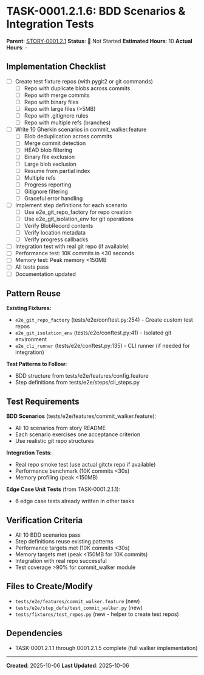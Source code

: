 # TASK-0001.2.1.6: BDD Scenarios & Integration Tests

**Parent**: [STORY-0001.2.1](README.md)
**Status**: 🔵 Not Started
**Estimated Hours**: 10
**Actual Hours**: -

## Implementation Checklist

- [ ] Create test fixture repos (with pygit2 or git commands)
  - [ ] Repo with duplicate blobs across commits
  - [ ] Repo with merge commits
  - [ ] Repo with binary files
  - [ ] Repo with large files (>5MB)
  - [ ] Repo with .gitignore rules
  - [ ] Repo with multiple refs (branches)
- [ ] Write 10 Gherkin scenarios in commit_walker.feature
  - [ ] Blob deduplication across commits
  - [ ] Merge commit detection
  - [ ] HEAD blob filtering
  - [ ] Binary file exclusion
  - [ ] Large blob exclusion
  - [ ] Resume from partial index
  - [ ] Multiple refs
  - [ ] Progress reporting
  - [ ] Gitignore filtering
  - [ ] Graceful error handling
- [ ] Implement step definitions for each scenario
  - [ ] Use e2e_git_repo_factory for repo creation
  - [ ] Use e2e_git_isolation_env for git operations
  - [ ] Verify BlobRecord contents
  - [ ] Verify location metadata
  - [ ] Verify progress callbacks
- [ ] Integration test with real git repo (if available)
- [ ] Performance test: 10K commits in <30 seconds
- [ ] Memory test: Peak memory <150MB
- [ ] All tests pass
- [ ] Documentation updated

## Pattern Reuse

**Existing Fixtures:**
- `e2e_git_repo_factory` (tests/e2e/conftest.py:254) - Create custom test repos
- `e2e_git_isolation_env` (tests/e2e/conftest.py:41) - Isolated git environment
- `e2e_cli_runner` (tests/e2e/conftest.py:135) - CLI runner (if needed for integration)

**Test Patterns to Follow:**
- BDD structure from tests/e2e/features/config.feature
- Step definitions from tests/e2e/steps/cli_steps.py

## Test Requirements

**BDD Scenarios** (tests/e2e/features/commit_walker.feature):
- All 10 scenarios from story README
- Each scenario exercises one acceptance criterion
- Use realistic git repo structures

**Integration Tests**:
- Real repo smoke test (use actual gitctx repo if available)
- Performance benchmark (10K commits <30s)
- Memory profiling (peak <150MB)

**Edge Case Unit Tests** (from TASK-0001.2.1.1):
- 6 edge case tests already written in other tasks

## Verification Criteria

- All 10 BDD scenarios pass
- Step definitions reuse existing patterns
- Performance targets met (10K commits <30s)
- Memory targets met (peak <150MB for 10K commits)
- Integration with real repo successful
- Test coverage >90% for commit_walker module

## Files to Create/Modify

- `tests/e2e/features/commit_walker.feature` (new)
- `tests/e2e/step_defs/test_commit_walker.py` (new)
- `tests/fixtures/test_repos.py` (new - helper to create test repos)

## Dependencies

- TASK-0001.2.1.1 through 0001.2.1.5 complete (full walker implementation)

---

**Created**: 2025-10-06
**Last Updated**: 2025-10-06
